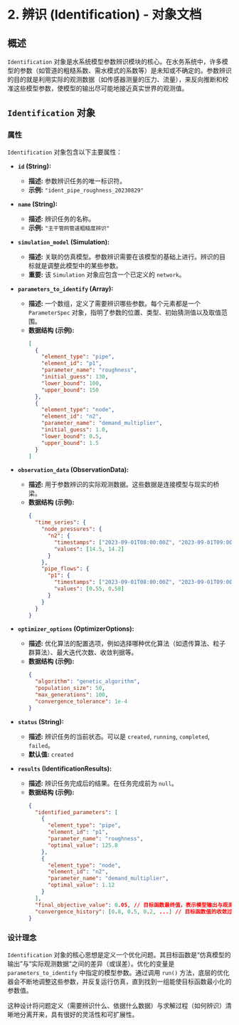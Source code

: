 # 2. 辨识 (Identification) - 对象文档

## 概述

`Identification` 对象是水系统模型参数辨识模块的核心。在水务系统中，许多模型的参数（如管道的粗糙系数、需水模式的系数等）是未知或不确定的。参数辨识的目的就是利用实际的观测数据（如传感器测量的压力、流量），来反向推断和校准这些模型参数，使模型的输出尽可能地接近真实世界的观测值。

## `Identification` 对象

### 属性

`Identification` 对象包含以下主要属性：

*   **`id` (String):**
    *   **描述:** 参数辨识任务的唯一标识符。
    *   **示例:** `"ident_pipe_roughness_20230829"`

*   **`name` (String):**
    *   **描述:** 辨识任务的名称。
    *   **示例:** `"主干管网管道粗糙度辨识"`

*   **`simulation_model` (Simulation):**
    *   **描述:** 关联的仿真模型。参数辨识需要在该模型的基础上进行。辨识的目标就是调整此模型中的某些参数。
    *   **重要:** 该 `Simulation` 对象应包含一个已定义的 `network`。

*   **`parameters_to_identify` (Array<ParameterSpec>):**
    *   **描述:** 一个数组，定义了需要辨识哪些参数。每个元素都是一个 `ParameterSpec` 对象，指明了参数的位置、类型、初始猜测值以及取值范围。
    *   **数据结构 (示例):**
        ```json
        [
          {
            "element_type": "pipe",
            "element_id": "p1",
            "parameter_name": "roughness",
            "initial_guess": 130,
            "lower_bound": 100,
            "upper_bound": 150
          },
          {
            "element_type": "node",
            "element_id": "n2",
            "parameter_name": "demand_multiplier",
            "initial_guess": 1.0,
            "lower_bound": 0.5,
            "upper_bound": 1.5
          }
        ]
        ```

*   **`observation_data` (ObservationData):**
    *   **描述:** 用于参数辨识的实际观测数据。这些数据是连接模型与现实的桥梁。
    *   **数据结构 (示例):**
        ```json
        {
          "time_series": {
            "node_pressures": {
              "n2": {
                "timestamps": ["2023-09-01T08:00:00Z", "2023-09-01T09:00:00Z"],
                "values": [14.5, 14.2]
              }
            },
            "pipe_flows": {
              "p1": {
                "timestamps": ["2023-09-01T08:00:00Z", "2023-09-01T09:00:00Z"],
                "values": [0.55, 0.58]
              }
            }
          }
        }
        ```

*   **`optimizer_options` (OptimizerOptions):**
    *   **描述:** 优化算法的配置选项，例如选择哪种优化算法（如遗传算法、粒子群算法）、最大迭代次数、收敛判据等。
    *   **数据结构 (示例):**
        ```json
        {
          "algorithm": "genetic_algorithm",
          "population_size": 50,
          "max_generations": 100,
          "convergence_tolerance": 1e-4
        }
        ```

*   **`status` (String):**
    *   **描述:** 辨识任务的当前状态。可以是 `created`, `running`, `completed`, `failed`。
    *   **默认值:** `created`

*   **`results` (IdentificationResults):**
    *   **描述:** 辨识任务完成后的结果。在任务完成前为 `null`。
    *   **数据结构 (示例):**
        ```json
        {
          "identified_parameters": [
            {
              "element_type": "pipe",
              "element_id": "p1",
              "parameter_name": "roughness",
              "optimal_value": 125.8
            },
            {
              "element_type": "node",
              "element_id": "n2",
              "parameter_name": "demand_multiplier",
              "optimal_value": 1.12
            }
          ],
          "final_objective_value": 0.05, // 目标函数最终值，表示模型输出与观测数据的拟合优度
          "convergence_history": [0.8, 0.5, 0.2, ...] // 目标函数值的收敛过程
        }
        ```

### 设计理念

`Identification` 对象的核心思想是定义一个优化问题。其目标函数是“仿真模型的输出”与“实际观测数据”之间的差异（或误差）。优化的变量是 `parameters_to_identify` 中指定的模型参数。通过调用 `run()` 方法，底层的优化器会不断地调整这些参数，并反复运行仿真，直到找到一组能使目标函数最小化的参数值。

这种设计将问题定义（需要辨识什么、依据什么数据）与求解过程（如何辨识）清晰地分离开来，具有很好的灵活性和可扩展性。
